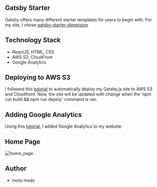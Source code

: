 ## Gatsby Starter

Gatsby offers many different starter templates for users to begin with. For my site, I chose [gatsby-starter-dimension](https://www.gatsbyjs.org/starters/codebushi/gatsby-starter-dimension/)

## Technology Stack

- ReactJS, HTML, CSS
- AWS S3, CloudFront
- Google Analytics

## Deploying to AWS S3

I followed this [tutorial](https://www.gatsbyjs.org/docs/deploying-to-s3-cloudfront/) to automatically deploy my Gatsby.js site to AWS
S3 and Cloudfront. Now, the site will be updated with change when the 'npm run build && npm run deploy' command is ran. 

## Adding Google Analytics

Using this [tutorial](https://www.gatsbyjs.org/docs/adding-analytics/), I added Google Analytics to my website.

## Home Page

![home_page](images/home_page.png)

## Author
- moto modx